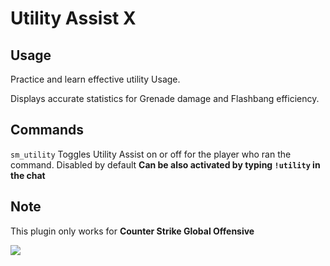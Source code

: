 # Utility Assist X  

## Usage

Practice and learn effective utility Usage.  

Displays accurate statistics for Grenade damage and Flashbang efficiency.  

## Commands

`sm_utility` Toggles Utility Assist on or off for the player who ran the command. Disabled by default **Can be also activated by typing `!utility` in the chat**

## Note  

This plugin only works for **Counter Strike Global Offensive**

<img src="https://theta.goatcounter.com/count?p=/test-img">
